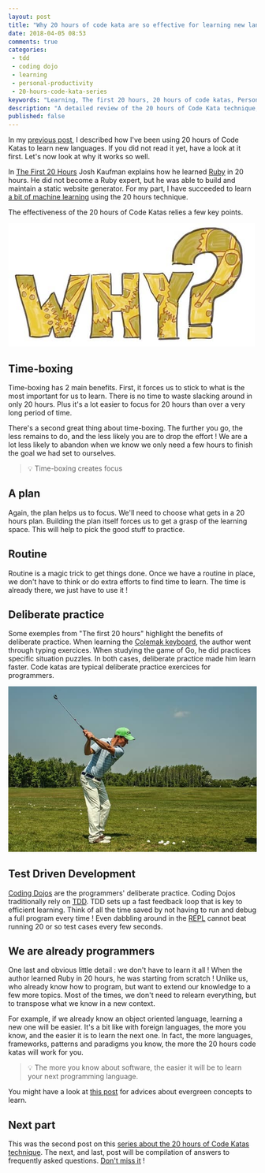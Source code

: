 ```yaml
---
layout: post
title: "Why 20 hours of code kata are so effective for learning new languages"
date: 2018-04-05 08:53
comments: true
categories: 
 - tdd
 - coding dojo
 - learning
 - personal-productivity
 - 20-hours-code-kata-series
keywords: "Learning, The first 20 hours, 20 hours of code katas, Personal Productivity, Coding Dojo, Code Kata, TDD, Test Driven Development"
description: "A detailed review of the 20 hours of Code Kata technique, explaining why it works so well to learn new programming languages" 
published: false
---
```

In my [previous post](/how-to-learn-a-programming-languages-in-just-20-hours/), I described how I've been using 20 hours of Code Katas to learn new languages. If you did not read it yet, have a look at it first. Let's now look at why it works so well.

In [The First 20 Hours](https://www.amazon.com/First-20-Hours-Learn-Anything/dp/1591846943/ref=sr_1_2?ie=UTF8&qid=1521785371&sr=8-2&keywords=the+first+20+hours) Josh Kaufman explains how he learned [Ruby](https://www.ruby-lang.org/) in 20 hours. He did not become a Ruby expert, but he was able to build and maintain a static website generator. For my part, I have succeeded to learn [a bit of machine learning](/how-i-got-my-feet-wet-with-machine-learning-with-the-first-20-hours/) using the 20 hours technique.

The effectiveness of the 20 hours of Code Katas relies a few key points.

![Drawing of "Why ?" mixed up with the inside of a clock](../imgs/2018-03-26-why-20-hours-of-code-kata-are-so-effective-for-learning-new-languages/why.jpg)

## Time-boxing

Time-boxing has 2 main benefits. First, it forces us to stick to what is the most important for us to learn. There is no time to waste slacking around in only 20 hours. Plus it's a lot easier to focus for 20 hours than over a very long period of time.

There's a second great thing about time-boxing. The further you go, the less remains to do, and the less likely you are to drop the effort ! We are a lot less likely to abandon when we know we only need a few hours to finish the goal we had set to ourselves.

> 💡 Time-boxing creates focus

## A plan

Again, the plan helps us to focus. We'll need to choose what gets in a 20 hours plan. Building the plan itself forces us to get a grasp of the learning space. This will help to pick the good stuff to practice.

## Routine

Routine is a magic trick to get things done. Once we have a routine in place, we don't have to think or do extra efforts to find time to learn. The time is already there, we just have to use it !

## Deliberate practice

Some exemples from "The first 20 hours" highlight the benefits of deliberate practice. When learning the [Colemak keyboard](https://en.wikipedia.org/wiki/Colemak), the author went through typing exercices. When studying the game of Go, he did practices specific situation puzzles. In both cases, deliberate practice made him learn faster. Code katas are typical deliberate practice exercices for programmers.

![Picture of a golfer deliberately practicing](../imgs/2018-03-26-why-20-hours-of-code-kata-are-so-effective-for-learning-new-languages/golf-practice.jpg)

## Test Driven Development

[Coding Dojos](http://codingdojo.org/) are the programmers' deliberate practice. Coding Dojos traditionally rely on [TDD](https://en.wikipedia.org/wiki/Test-driven_development). TDD sets up a fast feedback loop that is key to efficient learning. Think of all the time saved by not having to run and debug a full program every time ! Even dabbling around in the [REPL](https://en.wikipedia.org/wiki/Read%E2%80%93eval%E2%80%93print_loop) cannot beat running 20 or so test cases every few seconds.

## We are already programmers

One last and obvious little detail : we don't have to learn it all ! When the author learned Ruby in 20 hours, he was starting from scratch ! Unlike us, who already know how to program, but want to extend our knowledge to a few more topics. Most of the times, we don't need to relearn everything, but to transpose what we know in a new context.

For example, if we already know an object oriented language, learning a new one will be easier. It's a bit like with foreign languages, the more you know, and the easier it is to learn the next one. In fact, the more languages, frameworks, patterns and paradigms you know, the more the 20 hours code katas will work for you.

> 💡 The more you know about software, the easier it will be to learn your next programming language.

You might have a look at [this post](/how-to-keep-up-with-software-technologies/) for advices about evergreen concepts to learn.

## Next part

This was the second post on this [series about the 20 hours of Code Katas technique](/blog/categories/20-hours-code-kata-series/). The next, and last, post will be compilation of answers to frequently asked questions. [Don't miss it](https://feedburner.google.com/fb/a/mailverify?uri=PhilippeBourgau&loc=en_US) !

